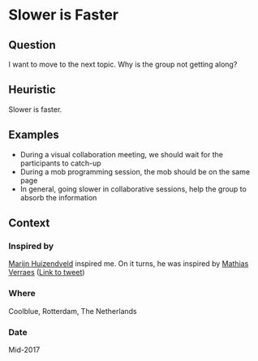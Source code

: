 # Slower is Faster

## Question
I want to move to the next topic. Why is the group not getting along?

## Heuristic
Slower is faster.

## Examples
- During a visual collaboration meeting, we should wait for the participants to catch-up
- During a mob programming session, the mob should be on the same page
- In general, going slower in collaborative sessions, help the group to absorb the information

## Context
### Inspired by
[Marijn Huizendveld](https://twitter.com/huizendveld) inspired me. On it turns, he was inspired by [Mathias Verraes](mathiasverraes) ([Link to tweet](https://twitter.com/huizendveld/status/1228003536585228294))

### Where
Coolblue, Rotterdam, The Netherlands

### Date
Mid-2017